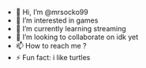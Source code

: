 - 👋 Hi, I’m @mrsocko99
- 👀 I’m interested in games
- 🌱 I’m currently learning streaming
- 💞️ I’m looking to collaborate on idk yet
- 📫 How to reach me ?
- ⚡ Fun fact: i like turtles

<!---
mrsocko99/mrsocko99 is a ✨ special ✨ repository because its `README.md` (this file) appears on your GitHub profile.
You can click the Preview link to take a look at your changes.
--->
